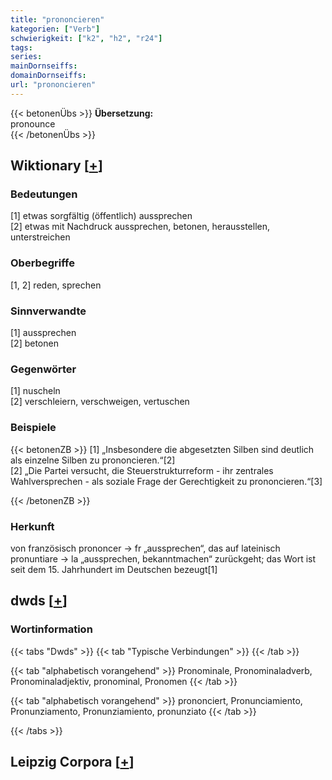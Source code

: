 ```yaml
---
title: "prononcieren"
kategorien: ["Verb"]
schwierigkeit: ["k2", "h2", "r24"]
tags:
series:
mainDornseiffs:
domainDornseiffs:
url: "prononcieren"
---
```


{{< betonenÜbs >}}
**Übersetzung:**  
pronounce  
{{< /betonenÜbs >}}

## Wiktionary [[+](https://de.wiktionary.org/wiki/prononcieren)]

### Bedeutungen
[1] etwas sorgfältig (öffentlich) aussprechen  
[2] etwas mit Nachdruck aussprechen, betonen, herausstellen, unterstreichen  

### Oberbegriffe
[1, 2] reden, sprechen  

### Sinnverwandte
[1] aussprechen  
[2] betonen  

### Gegenwörter
[1] nuscheln  
[2] verschleiern, verschweigen, vertuschen  

### Beispiele
{{< betonenZB >}}
[1] „Insbesondere die abgesetzten Silben sind deutlich als einzelne Silben zu prononcieren.“[2]  
[2] „Die Partei versucht, die Steuerstrukturreform - ihr zentrales Wahlversprechen - als soziale Frage der Gerechtigkeit zu prononcieren.“[3]  

{{< /betonenZB >}}
### Herkunft
von französisch prononcer → fr „aussprechen“, das auf lateinisch pronuntiare → la „aussprechen, bekanntmachen“ zurückgeht; das Wort ist seit dem 15. Jahrhundert im Deutschen bezeugt[1]  



## dwds [[+](https://www.dwds.de/wb/prononcieren)]

### Wortinformation
{{< tabs "Dwds" >}}
{{< tab "Typische Verbindungen" >}}
{{< /tab >}}

{{< tab "alphabetisch vorangehend" >}}
Pronominale, Pronominaladverb, Pronominaladjektiv, pronominal, Pronomen
{{< /tab >}}

{{< tab "alphabetisch vorangehend" >}}
prononciert, Pronunciamiento, Pronunziamento, Pronunziamiento, pronunziato
{{< /tab >}}

{{< /tabs >}}

## Leipzig Corpora [[+](https://corpora.uni-leipzig.de/en/res?word=prononcieren&corpusId=deu_newscrawl-public_2018)]

